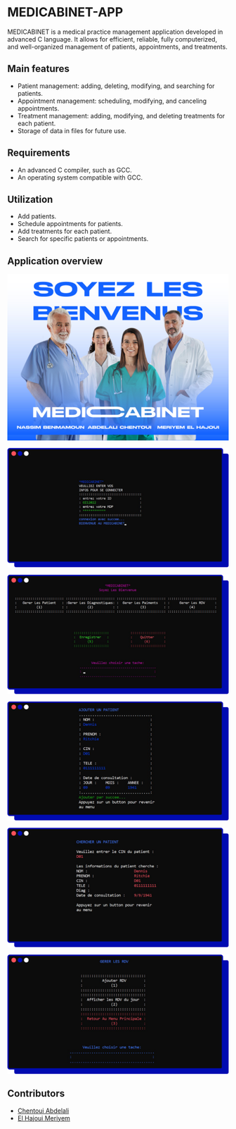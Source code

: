 # MEDICABINET-APP

MEDICABINET is a medical practice management application developed in advanced C language. It allows for efficient, reliable, fully computerized, and well-organized management of patients, appointments, and treatments.

## Main features

- Patient management: adding, deleting, modifying, and searching for patients.
- Appointment management: scheduling, modifying, and canceling appointments.
- Treatment management: adding, modifying, and deleting treatments for each patient.
- Storage of data in files for future use.

## Requirements
- An advanced C compiler, such as GCC.
- An operating system compatible with GCC.

## Utilization
- Add patients.
- Schedule appointments for patients.
- Add treatments for each patient.
- Search for specific patients or appointments.

## Application overview
![Screenshot 0](https://github.com/nassimBenmamoun/MEDICABINET-APP/blob/main/ScreenShots/IMG-1st-SCREEN.jpg)

![Screenshot 1](https://github.com/nassimBenmamoun/MEDICABINET-APP/blob/main/ScreenShots/MEDICABINET-APP1.png)

![Screenshot 2](https://github.com/nassimBenmamoun/MEDICABINET-APP/blob/main/ScreenShots/MEDICABINET-APP2.png)

![Screenshot 3](https://github.com/nassimBenmamoun/MEDICABINET-APP/blob/main/ScreenShots/MEDICABINET-APP3.png)

![Screenshot 4](https://github.com/nassimBenmamoun/MEDICABINET-APP/blob/main/ScreenShots/MEDICABINET-APP4.png)

![Screenshot 5](https://github.com/nassimBenmamoun/MEDICABINET-APP/blob/main/ScreenShots/MEDICABINET-APP5.png)


## Contributors

- [Chentoui Abdelali](https://github.com/AbdelaliChe)
- [El Hajoui Meriyem](https://github.com/Meriyemelhajoui)
